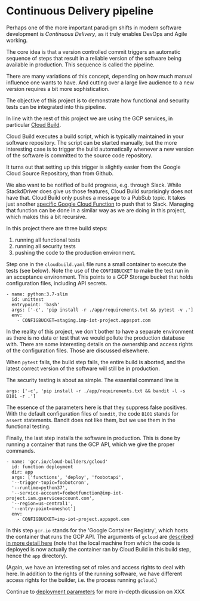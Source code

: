 # Continuous Delivery pipeline
Perhaps one of the more important paradigm shifts in modern software development is *Continuous Delivery*, as it truly enables DevOps and Agile working.

The core idea is that a version controlled commit triggers an automatic sequence of steps that result in a reliable version of the software being available in production. This sequence is called the pipeline.

There are many variations of this concept, depending on how much manual influence one wants to have. And cutting over a large live audience to a new version requires a bit more sophistication.

The objective of this project is to demonstrate how functional and security tests can be integrated into this pipeline.

In line with the rest of this project we are using the GCP services, in particular [Cloud Build](https://cloud.google.com/cloud-build/docs/build-config).

Cloud Build executes a build script, which is typically maintained in your software repository. The script can be started manually, but the more interesting
case is to trigger the build automatically whenever a new version of the software is committed to the source code repository.

It turns out that setting up this trigger is slightly easier from the Google Cloud Source Repository, than from Github.

We also want to be notified of build progress, e.g. through Slack. While StackdDriver
does give us those features, Cloud Build surprisingly does not have that. Cloud Build only
pushes a message to a PubSub topic. It takes just another [specific Google Cloud Function](https://cloud.google.com/cloud-build/docs/configure-third-party-notifications) to
push that to Slack. Managing that function can be done in a similar way as we are doing in this project, which makes this a bit recursive.

In this project there are three build steps:
1. running all functional tests
2. running all security tests
3. pushing the code to the production environment.

Step one in the `cloudbuild.yaml` file runs a small container to execute the
tests (see below). Note the use of the `CONFIGBUCKET` to make the test run in
an acceptance environment. This points to a GCP Storage bucket that holds
configuration files, including API secrets.
```
- name: python:3.7-slim
  id: unittest
  entrypoint: 'bash'
  args: ['-c', 'pip install -r ./app/requirements.txt && pytest -v .']
  env:
    - CONFIGBUCKET=staging.imp-iot-project.appspot.com
```
In the reality of this project, we don't bother to have a separate environment
as there is no data or test that we would pollute the production database with.
There are some interesting details on the ownership and access rights of the
configuration files.
Those are discussed elsewhere.

When `pytest` fails, the build step fails, the entire build is aborted, and
the latest correct version of the software will still be in production.

The security testing is about as simple. The essential command line is
```
args: ['-c', 'pip install -r ./app/requirements.txt && bandit -l -s B101 -r .']
```
The essence of the parameters here is that they suppress false positives.
With the default configuration files of `bandit`, the code `B101` stands for `assert` statements.
Bandit does not like them, but we use them in the functional testing.

Finally, the last step installs the software in production. This is done by
running a container that runs the GCP API, which we give the proper
commands.
```
- name: 'gcr.io/cloud-builders/gcloud'
  id: function deployment
  dir: app
  args: ['functions', 'deploy', 'foobotapi',
  '--trigger-topic=foobotcron',
  '--runtime=python37',
  '--service-account=foobotfunction@imp-iot-project.iam.gserviceaccount.com',
  '--region=us-central1',
  '--entry-point=oneshot']
  env:
    - CONFIGBUCKET=imp-iot-project.appspot.com
```
In this step `gcr.io` stands for the 'Google Container Registry', which hosts the container that runs the GCP API. The arguments of `gcloud` are [described in more detail here](https://cloud.google.com/functions/docs/deploying/filesystem) (note that the local machine from which the code is deployed is now actually the container ran by Cloud Build in this build step, hence the `app` directory).

(Again, we have an interesting set of roles and access rights
to deal with here. In addition to the rights of the running software, we have different access rights for the builder, i.e. the process running `gcloud`.)

Continue to [deployment parameters](deploy) for more in-depth
dicussion on XXX
